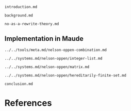 ```include
introduction.md
```

```include
background.md
```

```include
no-as-a-rewrite-theory.md
```

## Implementation in Maude

```include
../../tools/meta.md/nelson-oppen-combination.md
```

```include
../../systems.md/nelson-oppen/integer-list.md
```

```include
../../systems.md/nelson-oppen/matrix.md
```

```include
../../systems.md/nelson-oppen/hereditarily-finite-set.md
```

```include
conclusion.md
```

# References

